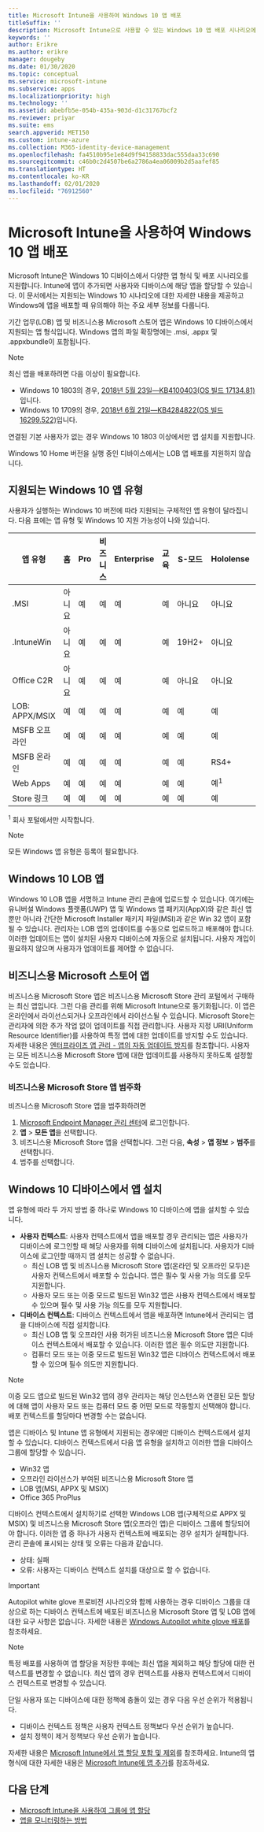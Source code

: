 ```yaml
---
title: Microsoft Intune을 사용하여 Windows 10 앱 배포
titleSuffix: ''
description: Microsoft Intune으로 사용할 수 있는 Windows 10 앱 배포 시나리오에 대해 알아봅니다.
keywords: ''
author: Erikre
ms.author: erikre
manager: dougeby
ms.date: 01/30/2020
ms.topic: conceptual
ms.service: microsoft-intune
ms.subservice: apps
ms.localizationpriority: high
ms.technology: ''
ms.assetid: abebfb5e-054b-435a-903d-d1c31767bcf2
ms.reviewer: priyar
ms.suite: ems
search.appverid: MET150
ms.custom: intune-azure
ms.collection: M365-identity-device-management
ms.openlocfilehash: fa4510b95e1e84d9f94158833dac555daa33c690
ms.sourcegitcommit: c46b0c2d4507be6a2786a4ea06009b2d5aafef85
ms.translationtype: HT
ms.contentlocale: ko-KR
ms.lasthandoff: 02/01/2020
ms.locfileid: "76912560"
---
```

# <a name="windows-10-app-deployment-by-using-microsoft-intune"></a>Microsoft Intune을 사용하여 Windows 10 앱 배포 

Microsoft Intune은 Windows 10 디바이스에서 다양한 앱 형식 및 배포 시나리오를 지원합니다. Intune에 앱이 추가되면 사용자와 디바이스에 해당 앱을 할당할 수 있습니다. 이 문서에서는 지원되는 Windows 10 시나리오에 대한 자세한 내용을 제공하고 Windows에 앱을 배포할 때 유의해야 하는 주요 세부 정보를 다룹니다. 

기간 업무(LOB) 앱 및 비즈니스용 Microsoft 스토어 앱은 Windows 10 디바이스에서 지원되는 앱 형식입니다. Windows 앱의 파일 확장명에는 .msi, .appx 및 .appxbundle이 포함됩니다.  

> [!Note]
> 최신 앱을 배포하려면 다음 이상이 필요합니다.
> - Windows 10 1803의 경우, [2018년 5월 23일—KB4100403(OS 빌드 17134.81)](https://support.microsoft.com/help/4100403/windows-10-update-kb4100403)입니다.
> - Windows 10 1709의 경우, [2018년 6월 21일—KB4284822(OS 빌드 16299.522)](https://support.microsoft.com/help/4284822)입니다.
>
> 연결된 기본 사용자가 없는 경우 Windows 10 1803 이상에서만 앱 설치를 지원합니다.
>
> Windows 10 Home 버전을 실행 중인 디바이스에서는 LOB 앱 배포를 지원하지 않습니다.

## <a name="supported-windows-10-app-types"></a>지원되는 Windows 10 앱 유형

사용자가 실행하는 Windows 10 버전에 따라 지원되는 구체적인 앱 유형이 달라집니다. 다음 표에는 앱 유형 및 Windows 10 지원 가능성이 나와 있습니다.

| 앱 유형 | 홈 | Pro | 비즈니스 | Enterprise | 교육 | S-모드 | Hololense | SurfaceHub | WCOS | 휴대폰 |
|----------------|------|-----|----------|------------|-----------|--------|-----------|------------|------|--------|
|  .MSI | 아니요 | 예 | 예 | 예 | 예 | 아니요 | 아니요 | 아니요 | 아니요 | 아니요 |
| .IntuneWin | 아니요 | 예 | 예 | 예 | 예 | 19H2+ | 아니요 | 아니요 | 아니요 | 아니요 |
| Office C2R | 아니요 | 예 | 예 | 예 | 예 | 아니요 | 아니요 | 아니요 | 아니요 | 아니요 |
| LOB: APPX/MSIX | 예 | 예 | 예 | 예 | 예 | 예 | 예 | 예 | 예 | 예 |
| MSFB 오프라인 | 예 | 예 | 예 | 예 | 예 | 예 | 예 | 예 | 예 | 예 |
| MSFB 온라인 | 예 | 예 | 예 | 예 | 예 | 예 | RS4+ | 예 | 예 | 예 |
| Web Apps | 예 | 예 | 예 | 예 | 예 | 예 | 예<sup>1 | 예<sup>1 | 예 | 예 |
| Store 링크 | 예 | 예 | 예 | 예 | 예 | 예 | 예 | 예 | 예 | 예 |

<sup>1</sup> 회사 포털에서만 시작합니다.

> [!NOTE]
> 모든 Windows 앱 유형은 등록이 필요합니다.

## <a name="windows-10-lob-apps"></a>Windows 10 LOB 앱

Windows 10 LOB 앱을 서명하고 Intune 관리 콘솔에 업로드할 수 있습니다. 여기에는 유니버설 Windows 플랫폼(UWP) 앱 및 Windows 앱 패키지(AppX)와 같은 최신 앱뿐만 아니라 간단한 Microsoft Installer 패키지 파일(MSI)과 같은 Win 32 앱이 포함될 수 있습니다. 관리자는 LOB 앱의 업데이트를 수동으로 업로드하고 배포해야 합니다. 이러한 업데이트는 앱이 설치된 사용자 디바이스에 자동으로 설치됩니다. 사용자 개입이 필요하지 않으며 사용자가 업데이트를 제어할 수 없습니다. 

## <a name="microsoft-store-for-business-apps"></a>비즈니스용 Microsoft 스토어 앱

비즈니스용 Microsoft Store 앱은 비즈니스용 Microsoft Store 관리 포털에서 구매하는 최신 앱입니다. 그런 다음 관리를 위해 Microsoft Intune으로 동기화됩니다. 이 앱은 온라인에서 라이선스되거나 오프라인에서 라이선스될 수 있습니다. Microsoft Store는 관리자에 의한 추가 작업 없이 업데이트를 직접 관리합니다. 사용자 지정 URI(Uniform Resource Identifier)를 사용하여 특정 앱에 대한 업데이트를 방지할 수도 있습니다. 자세한 내용은 [엔터프라이즈 앱 관리 - 앱의 자동 업데이트 방지](https://docs.microsoft.com/windows/client-management/mdm/enterprise-app-management#prevent-app-from-automatic-updates)를 참조합니다. 사용자는 모든 비즈니스용 Microsoft Store 앱에 대한 업데이트를 사용하지 못하도록 설정할 수도 있습니다. 

### <a name="categorize-microsoft-store-for-business-apps"></a>비즈니스용 Microsoft Store 앱 범주화 
비즈니스용 Microsoft Store 앱을 범주화하려면 

1. [Microsoft Endpoint Manager 관리 센터](https://go.microsoft.com/fwlink/?linkid=2109431)에 로그인합니다.
2. **앱** > **모든 앱**을 선택합니다. 
3. 비즈니스용 Microsoft Store 앱을 선택합니다. 그런 다음, **속성** > **앱 정보** > **범주**를 선택합니다. 
4. 범주를 선택합니다.

## <a name="install-apps-on-windows-10-devices"></a>Windows 10 디바이스에서 앱 설치
앱 유형에 따라 두 가지 방법 중 하나로 Windows 10 디바이스에 앱을 설치할 수 있습니다.

- **사용자 컨텍스트**: 사용자 컨텍스트에서 앱을 배포할 경우 관리되는 앱은 사용자가 디바이스에 로그인할 때 해당 사용자를 위해 디바이스에 설치됩니다. 사용자가 디바이스에 로그인할 때까지 앱 설치는 성공할 수 없습니다. 
  - 최신 LOB 앱 및 비즈니스용 Microsoft Store 앱(온라인 및 오프라인 모두)은 사용자 컨텍스트에서 배포할 수 있습니다. 앱은 필수 및 사용 가능 의도를 모두 지원합니다.
  - 사용자 모드 또는 이중 모드로 빌드된 Win32 앱은 사용자 컨텍스트에서 배포할 수 있으며 필수 및 사용 가능 의도를 모두 지원합니다. 
- **디바이스 컨텍스트**: 디바이스 컨텍스트에서 앱을 배포하면 Intune에서 관리되는 앱을 디바이스에 직접 설치합니다.
  - 최신 LOB 앱 및 오프라인 사용 허가된 비즈니스용 Microsoft Store 앱은 디바이스 컨텍스트에서 배포할 수 있습니다. 이러한 앱은 필수 의도만 지원합니다.
  - 컴퓨터 모드 또는 이중 모드로 빌드된 Win32 앱은 디바이스 컨텍스트에서 배포할 수 있으며 필수 의도만 지원합니다.

> [!NOTE]
> 이중 모드 앱으로 빌드된 Win32 앱의 경우 관리자는 해당 인스턴스와 연결된 모든 할당에 대해 앱이 사용자 모드 또는 컴퓨터 모드 중 어떤 모드로 작동할지 선택해야 합니다. 배포 컨텍스트를 할당마다 변경할 수는 없습니다.  

앱은 디바이스 및 Intune 앱 유형에서 지원되는 경우에만 디바이스 컨텍스트에서 설치할 수 있습니다. 디바이스 컨텍스트에서 다음 앱 유형을 설치하고 이러한 앱을 디바이스 그룹에 할당할 수 있습니다.

- Win32 앱
- 오프라인 라이선스가 부여된 비즈니스용 Microsoft Store 앱
- LOB 앱(MSI, APPX 및 MSIX)
- Office 365 ProPlus

디바이스 컨텍스트에서 설치하기로 선택한 Windows LOB 앱(구체적으로 APPX 및 MSIX) 및 비즈니스용 Microsoft Store 앱(오프라인 앱)은 디바이스 그룹에 할당되어야 합니다. 이러한 앱 중 하나가 사용자 컨텍스트에 배포되는 경우 설치가 실패합니다. 관리 콘솔에 표시되는 상태 및 오류는 다음과 같습니다.
  - 상태: 실패
  - 오류: 사용자는 디바이스 컨텍스트 설치를 대상으로 할 수 없습니다.

> [!IMPORTANT]
> Autopilot white glove 프로비전 시나리오와 함께 사용하는 경우 디바이스 그룹을 대상으로 하는 디바이스 컨텍스트에 배포된 비즈니스용 Microsoft Store 앱 및 LOB 앱에 대한 요구 사항은 없습니다. 자세한 내용은 [Windows Autopilot white glove 배포](https://docs.microsoft.com/windows/deployment/windows-autopilot/white-glove)를 참조하세요.

> [!Note]
> 특정 배포를 사용하여 앱 할당을 저장한 후에는 최신 앱을 제외하고 해당 할당에 대한 컨텍스트를 변경할 수 없습니다. 최신 앱의 경우 컨텍스트를 사용자 컨텍스트에서 디바이스 컨텍스트로 변경할 수 있습니다. 

단일 사용자 또는 디바이스에 대한 정책에 충돌이 있는 경우 다음 우선 순위가 적용됩니다.
- 디바이스 컨텍스트 정책은 사용자 컨텍스트 정책보다 우선 순위가 높습니다. 
- 설치 정책이 제거 정책보다 우선 순위가 높습니다.

자세한 내용은 [Microsoft Intune에서 앱 할당 포함 및 제외](apps-inc-exl-assignments.md)를 참조하세요. Intune의 앱 형식에 대한 자세한 내용은 [Microsoft Intune에 앱 추가](apps-add.md)를 참조하세요.

## <a name="next-steps"></a>다음 단계

- [Microsoft Intune을 사용하여 그룹에 앱 할당](apps-deploy.md)
- [앱을 모니터링하는 방법](apps-monitor.md)
